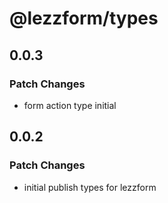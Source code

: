 # @lezzform/types

## 0.0.3

### Patch Changes

- form action type initial

## 0.0.2

### Patch Changes

- initial publish types for lezzform
